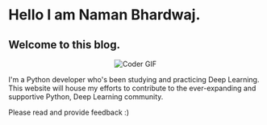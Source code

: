 # Hello I am Naman Bhardwaj.
## Welcome to this blog. 

<p align="center">
  <img src="https://media.giphy.com/media/3o7TKGAJ7CLp95cNI4/giphy.gif" alt="Coder GIF">
</p>


I'm a Python developer who's been studying and practicing Deep Learning. This website will house my efforts to contribute to the ever-expanding and supportive Python, Deep Learning community.

<!-- ![Image](https://giant.gfycat.com/DelayedDapperArabianhorse.mp4) -->


Please read and provide feedback :)

